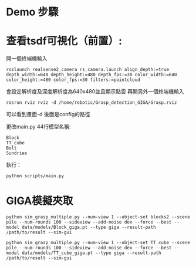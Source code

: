 # Demo 步驟


# 查看tsdf可視化（前置）:
開一個終端機輸入
```
roslaunch realsense2_camera rs_camera.launch align_depth:=true depth_width:=640 depth_height:=480 depth_fps:=30 color_width:=640 color_height:=480 color_fps:=30 filters:=pointcloud
```
會設定解析度及深度解析度為640x480並且顯示點雲
再開另外一個終端機輸入
```
rosrun rviz rviz -d /home/robotic/Grasp_detection_GIGA/Grasp.rviz
```
可以看到畫面-d 後面是config的路徑

更改main.py 44行模型名稱:
```
Block
TT_cube
Bolt
Sundries
```

執行：
```
python scripts/main.py
```


# GIGA模擬夾取
```
python sim_grasp_multiple.py --num-view 1 --object-set blocks2 --scene pile --num-rounds 100 --sideview --add-noise dex --force --best --model data/models/Block_giga.pt --type giga --result-path /path/to/result --sim-gui

python sim_grasp_multiple.py --num-view 1 --object-set TT_cube --scene pile --num-rounds 100 --sideview --add-noise dex --force --best --model data/models/TT_cube_giga.pt --type giga --result-path /path/to/result --sim-gui
```